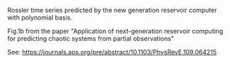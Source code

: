Rossler time series predicted by the new generation reservoir computer with polynomial basis.

Fig.1b from the paper "Application of next-generation reservoir computing for predicting chaotic systems from partial observations"

See: https://journals.aps.org/pre/abstract/10.1103/PhysRevE.109.064215
